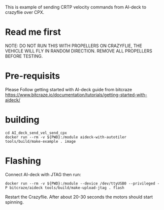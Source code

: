 This is example of sending CRTP velocity commands from AI-deck to crazyflie over CPX.
# Read me first
NOTE: DO NOT RUN THIS WITH PROPELLERS ON CRAZYFLIE, THE VEHICLE WILL FLY IN RANDOM DIRECTION. REMOVE ALL PROPELLERS BEFORE TESTING.

# Pre-requisits

Please Follow getting started with AI-deck guide from bitcraze https://www.bitcraze.io/documentation/tutorials/getting-started-with-aideck/

# building
```
cd AI_deck_send_vel_send_cpx
docker run --rm -v ${PWD}:/module aideck-with-autotiler tools/build/make-example . image
```
# Flashing

Connect AI-deck with JTAG then run:

```
docker run --rm -v ${PWD}:/module --device /dev/ttyUSB0 --privileged -P bitcraze/aideck tools/build/make-upload-jtag . flash
```
Restart the Crazyflie. After about 20-30 seconds the motors should start spinning.
